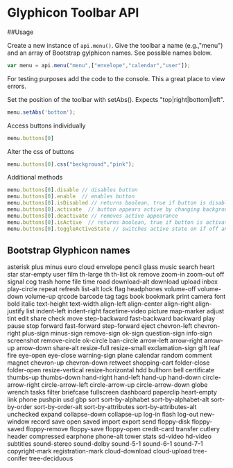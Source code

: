 # Glyphicon Toolbar API

##Usage

Create a new instance of `api.menu()`. Give the toolbar a name (e.g.,"menu") and an array of Bootstrap gylphicon names. See possible names below.

```javascript
var menu = api.menu("menu",["envelope","calendar","user"]);
```

For testing purposes add the code to the console. This a great place to view errors.

Set the position of the toolbar with setAbs(). Expects "top|right|bottom|left".

```javascript
menu.setAbs('bottom');
```

Access buttons individually

```javascript
menu.buttons[0]
```

Alter the css of buttons

```javascript
menu.buttons[0].css("background","pink");
```

Additional methods
```javascript
menu.buttons[0].disable // disables button
menu.buttons[0].enable  // enables button
menu.buttons[0].isDisabled // returns boolean, true if button is disabled
menu.buttons[0].activate  // button appears active by changing background color
menu.buttons[0].deactivate // removes active appearance
menu.buttons[0].isActive  // returns boolean, true if button is activated
menu.buttons[0].toggleActiveState // switches active state on if off and off if on
```

## Bootstrap Glyphicon names

asterisk
plus
minus
euro
cloud
envelope
pencil
glass
music
search
heart
star
star-empty
user
film
th-large
th
th-list
ok
remove
zoom-in
zoom-out
off
signal
cog
trash
home
file
time
road
download-alt
download
upload
inbox
play-circle
repeat
refresh
list-alt
lock
flag
headphones
volume-off
volume-down
volume-up
qrcode
barcode
tag
tags
book
bookmark
print
camera
font
bold
italic
text-height
text-width
align-left
align-center
align-right
align-justify
list
indent-left
indent-right
facetime-video
picture
map-marker
adjust
tint
edit
share
check
move
step-backward
fast-backward
backward
play
pause
stop
forward
fast-forward
step-forward
eject
chevron-left
chevron-right
plus-sign
minus-sign
remove-sign
ok-sign
question-sign
info-sign
screenshot
remove-circle
ok-circle
ban-circle
arrow-left
arrow-right
arrow-up
arrow-down
share-alt
resize-full
resize-small
exclamation-sign
gift
leaf
fire
eye-open
eye-close
warning-sign
plane
calendar
random
comment
magnet
chevron-up
chevron-down
retweet
shopping-cart
folder-close
folder-open
resize-vertical
resize-horizontal
hdd
bullhorn
bell
certificate
thumbs-up
thumbs-down
hand-right
hand-left
hand-up
hand-down
circle-arrow-right
circle-arrow-left
circle-arrow-up
circle-arrow-down
globe
wrench
tasks
filter
briefcase
fullscreen
dashboard
paperclip
heart-empty
link
phone
pushpin
usd
gbp
sort
sort-by-alphabet
sort-by-alphabet-alt
sort-by-order
sort-by-order-alt
sort-by-attributes
sort-by-attributes-alt
unchecked
expand
collapse-down
collapse-up
log-in
flash
log-out
new-window
record
save
open
saved
import
export
send
floppy-disk
floppy-saved
floppy-remove
floppy-save
floppy-open
credit-card
transfer
cutlery
header
compressed
earphone
phone-alt
tower
stats
sd-video
hd-video
subtitles
sound-stereo
sound-dolby
sound-5-1
sound-6-1
sound-7-1
copyright-mark
registration-mark
cloud-download
cloud-upload
tree-conifer
tree-deciduous
